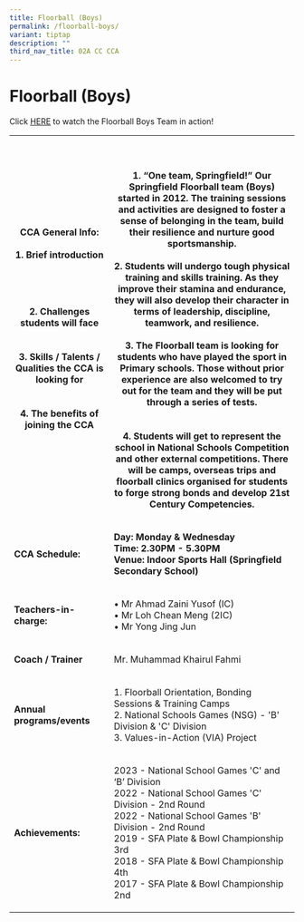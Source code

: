```yaml
---
title: Floorball (Boys)
permalink: /floorball-boys/
variant: tiptap
description: ""
third_nav_title: 02A CC CCA
---
```

<h1><strong>Floorball (Boys)</strong></h1>
<p></p>
<p>Click <a href="https://youtu.be/QxGUc3-q79g" rel="noopener noreferrer nofollow" target="_blank"><u>HERE</u></a> to
watch the Floorball Boys Team in action!</p>
<table style="minWidth: 50px">
<colgroup>
<col>
<col>
</colgroup>
<tbody>
<tr>
<th rowspan="1" colspan="1">
<p><strong>CCA General Info:<br><br>1. Brief introduction<br><br><br><br><br>2. Challenges students will face<br><br><br>3. Skills / Talents / Qualities the CCA is looking for<br><br><br>4. The benefits of joining the CCA</strong>
</p>
</th>
<th rowspan="1" colspan="1">
<p>
<br>
<br>1. “One team, Springfield!” Our Springfield Floorball team (Boys) started
in 2012. The training sessions and activities are designed to foster a
sense of belonging in the team, build their resilience and nurture good
sportsmanship.
<br>
<br>2. Students will undergo tough physical training and skills training.
As they improve their stamina and endurance, they will also develop their
character in terms of leadership, discipline, teamwork, and resilience.
<br>
<br>3. The Floorball team is looking for students who have played the sport
in Primary schools. Those without prior experience are also welcomed to
try out for the team and they will be put through a series of tests.
<br>
<br>
<br>4. Students will get to represent the school in National Schools Competition
and other external competitions. There will be camps, overseas trips and
floorball clinics organised for students to forge strong bonds and develop
21st Century Competencies.</p>
</th>
</tr>
<tr>
<td rowspan="1" colspan="1">
<p><strong>CCA Schedule:</strong>
</p>
</td>
<td rowspan="1" colspan="1">
<p><strong>Day: Monday &amp; Wednesday<br>Time: 2.30PM - 5.30PM<br>Venue: Indoor Sports Hall (Springfield Secondary School)</strong>
</p>
</td>
</tr>
<tr>
<td rowspan="1" colspan="1">
<p><strong>Teachers-in-charge:</strong>
</p>
</td>
<td rowspan="1" colspan="1">
<p>• Mr Ahmad Zaini Yusof (IC)
<br>• Mr Loh Chean Meng (2IC)
<br>• Mr Yong Jing Jun</p>
</td>
</tr>
<tr>
<td rowspan="1" colspan="1">
<p><strong>Coach / Trainer</strong>
</p>
</td>
<td rowspan="1" colspan="1">
<p>Mr. Muhammad Khairul Fahmi</p>
</td>
</tr>
<tr>
<td rowspan="1" colspan="1">
<p><strong>Annual programs/events</strong>
</p>
</td>
<td rowspan="1" colspan="1">
<p>1. Floorball Orientation, Bonding Sessions &amp; Training Camps
<br>2. National Schools Games (NSG) - 'B' Division &amp; 'C' Division
<br>3. Values-in-Action (VIA) Project</p>
</td>
</tr>
<tr>
<td rowspan="1" colspan="1">
<p><strong>Achievements:</strong>
</p>
</td>
<td rowspan="1" colspan="1">
<p>2023 - National School Games 'C' and ‘B’ Division
<br>2022 - National School Games 'C' Division - 2nd Round
<br>2022 - National School Games 'B' Division - 2nd Round
<br>2019 - SFA Plate &amp; Bowl Championship 3rd
<br>2018 - SFA Plate &amp; Bowl Championship 4th
<br>2017 - SFA Plate &amp; Bowl Championship 2nd</p>
</td>
</tr>
</tbody>
</table>
<p></p>
<p></p>
<p>
<br>
</p>